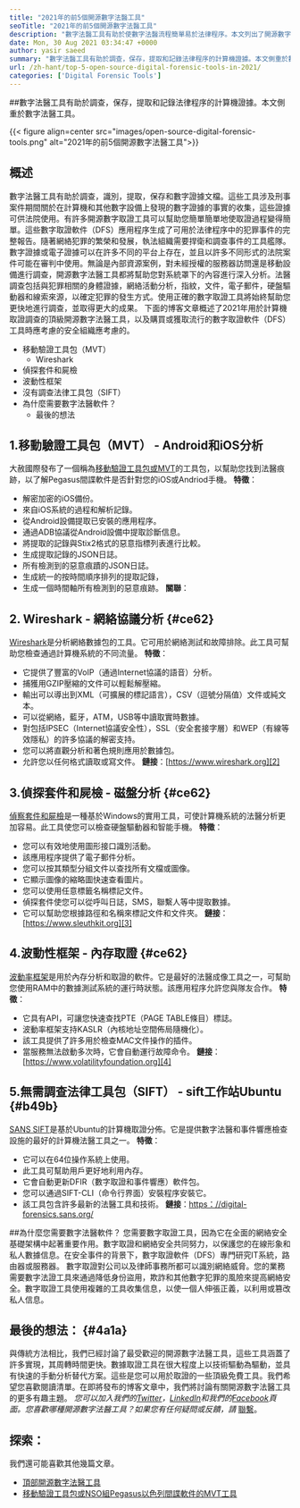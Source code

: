 ```yaml
---
title: "2021年的前5個開源數字法醫工具" 
seoTitle: "2021年的前5個開源數字法醫工具" 
description: "數字法醫工具有助於使數字法醫流程簡單易於法律程序。本文列出了開源數字法醫工具。" 
date: Mon, 30 Aug 2021 03:34:47 +0000
author: yasir saeed
summary: "數字法醫工具有助於調查，保存，提取和記錄法律程序的計算機證據。本文側重於數字法醫工具。" 
url: /zh-hant/top-5-open-source-digital-forensic-tools-in-2021/
categories: ['Digital Forensic Tools']
---
```


##數字法醫工具有助於調查，保存，提取和記錄法律程序的計算機證據。本文側重於數字法醫工具。

{{< figure align=center src="images/open-source-digital-forensic-tools.png" alt="2021年的前5個開源數字法醫工具">}}


## **概述** 
數字法醫工具有助於調查，識別，提取，保存和數字證據文檔。這些工具涉及刑事案件期間關於在計算機和其他數字設備上發現的數字證據的事實的收集，這些證據可供法院使用。有許多開源數字取證工具可以幫助您簡單簡單地使取證過程變得簡單。這些數字取證軟件（DFS）應用程序生成了可用於法律程序中的犯罪事件的完整報告。隨著網絡犯罪的繁榮和發展，執法組織需要捍衛和調查事件的工具艦隊。
數字證據或電子證據可以在許多不同的平台上存在，並且以許多不同形式的法院案件可能在審判中使用。無論是內部資源案例，對未經授權的服務器訪問還是移動設備進行調查，開源數字法醫工具都將幫助您對系統罩下的內容進行深入分析。法醫調查包括與犯罪相關的身體證據，網絡活動分析，指紋，文件，電子郵件，硬盤驅動器和線索來源，以確定犯罪的發生方式。使用正確的數字取證工具將始終幫助您更快地進行調查，並取得更大的成果。
下面的博客文章概述了2021年用於計算機取證調查的頂級開源數字法醫工具，以及購買或獲取流行的數字取證軟件（DFS）工具時應考慮的安全組織應考慮的。
* 移動驗證工具包（MVT）
  * Wireshark
* 偵探套件和屍檢
* 波動性框架
* 沒有調查法律工具包（SIFT）
* 為什麼需要數字法醫軟件？
  * 最後的想法

## 1.移動驗證工具包（MVT） -  Android和iOS分析
大赦國際發布了一個稱為[移動驗證工具包或MVT][1]的工具包，以幫助您找到法醫痕跡，以了解Pegasus間諜軟件是否針對您的iOS或Andriod手機。
**特徵**：
* 解密加密的iOS備份。
* 來自iOS系統的過程和解析記錄。
* 從Android設備提取已安裝的應用程序。
* 通過ADB協議從Android設備中提取診斷信息。
* 將提取的記錄與Stix2格式的惡意指標列表進行比較。
* 生成提取記錄的JSON日誌。
* 所有檢測到的惡意痕蹟的JSON日誌。
* 生成統一的按時間順序排列的提取記錄，
* 生成一個時間軸所有檢測到的惡意痕跡。
**關聯**：

## 2. Wireshark  - 網絡協議分析 {#ce62}

[Wireshark][2]是分析網絡數據包的工具。它可用於網絡測試和故障排除。此工具可幫助您檢查通過計算機系統的不同流量。
**特徵**：
* 它提供了豐富的VoIP（通過Internet協議的語音）分析。
* 捕獲用GZIP壓縮的文件可以輕鬆解壓縮。
* 輸出可以導出到XML（可擴展的標記語言），CSV（逗號分隔值）文件或純文本。
* 可以從網絡，藍牙，ATM，USB等中讀取實時數據。
* 對包括IPSEC（Internet協議安全性），SSL（安全套接字層）和WEP（有線等效隱私）的許多協議的解密支持。
* 您可以將直觀分析和著色規則應用於數據包。
* 允許您以任何格式讀取或寫文件。
**鏈接**：[https://www.wireshark.org][2]

## 3.偵探套件和屍檢 - 磁盤分析 {#ce62}

[偵察套件和屍檢][3]是一種基於Windows的實用工具，可使計算機系統的法醫分析更加容易。此工具使您可以檢查硬盤驅動器和智能手機。
**特徵**：
* 您可以有效地使用圖形接口識別活動。
* 該應用程序提供了電子郵件分析。
* 您可以按其類型分組文件以查找所有文檔或圖像。
* 它顯示圖像的縮略圖快速查看圖片。
* 您可以使用任意標籤名稱標記文件。
* 偵探套件使您可以從呼叫日誌，SMS，聯繫人等中提取數據。
* 它可以幫助您根據路徑和名稱來標記文件和文件夾。
**鏈接**：[https://www.sleuthkit.org][3]

## 4.波動性框架 - 內存取證 {#ce62}

[波動率框架][4]是用於內存分析和取證的軟件。它是最好的法醫成像工具之一，可幫助您使用RAM中的數據測試系統的運行時狀態。該應用程序允許您與隊友合作。
**特徵**：
* 它具有API，可讓您快速查找PTE（PAGE TABLE條目）標誌。
* 波動率框架支持KASLR（內核地址空間佈局隨機化）。
* 該工具提供了許多用於檢查MAC文件操作的插件。
* 當服務無法啟動多次時，它會自動運行故障命令。
**鏈接**：[https://www.volatilityfoundation.org][4]

## 5.無需調查法律工具包（SIFT） -  sift工作站Ubuntu {#b49b}

[SANS SIFT][5]是基於Ubuntu的計算機取證分佈。它是提供數字法醫和事件響應檢查設施的最好的計算機法醫工具之一。
**特徵**：
* 它可以在64位操作系統上使用。
* 此工具可幫助用戶更好地利用內存。
* 它會自動更新DFIR（數字取證和事件響應）軟件包。
* 您可以通過SIFT-CLI（命令行界面）安裝程序安裝它。
* 該工具包含許多最新的法醫工具和技術。
**鏈接**：[https：//digital-forensics.sans.org/][6]

##為什麼您需要數字法醫軟件？
您需要數字取證工具，因為它在全面的網絡安全基礎架構中起著重要作用。數字取證和網絡安全共同努力，以保護您的在線形象和私人數據信息。在安全事件的背景下，數字取證軟件（DFS）專門研究IT系統，路由器或服務器。
數字取證對公司以及律師事務所都可以識別網絡威脅。您的業務需要數字法證工具來通過降低身份盜用，欺詐和其他數字犯罪的風險來提高網絡安全。數字取證工具使用複雜的工具收集信息，以使一個人伸張正義，以利用或篡改私人信息。

## 最後的想法： {#4a1a}

與傳統方法相比，我們已經討論了最受歡迎的開源數字法醫工具，這些工具涵蓋了許多實現，其周轉時間更快。數據取證工具在很大程度上以技術驅動為驅動，並具有快速的手動分析替代方案。這些是您可以用於取證的一些頂級免費工具。我們希望您喜歡閱讀清單。在即將發布的博客文章中，我們將討論有關開源數字法醫工具的更多有趣主題。
_您可以加入我們的[Twitter][7]，[LinkedIn][8]和我們的[Facebook][9]頁面。您喜歡哪種開源數字法醫工具？如果您有任何疑問或反饋，請_ [聯繫][10]。

## 探索：
我們還可能喜歡其他幾篇文章。
  * [頂部開源數字法醫工具][11]
  * [移動驗證工具包或NSO組Pegasus以色列間諜軟件的MVT工具][1]



[1]: https://products.containerize.com/digital-forensic-software/mvt/
[2]: https://www.wireshark.org/
[3]: https://www.sleuthkit.org/
[4]: https://www.volatilityfoundation.org/
[5]: https://www.sans.org/tools/sift-workstation/
[6]: https://digital-forensics.sans.org/community/downloads/
[7]: https://twitter.com/containerize_co
[8]: https://www.linkedin.com/company/containerize/
[9]: http://facebook.com/containerize
[10]: mailto:yasir.saeed@aspose.com
[11]: https://products.containerize.com/digital-forensic-software/

